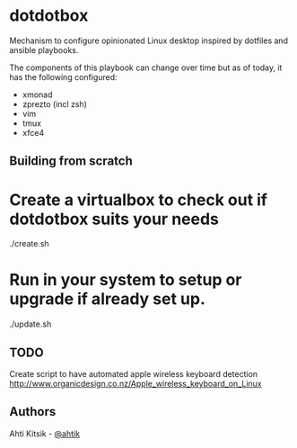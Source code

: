 dotdotbox
=========

Mechanism to configure opinionated Linux desktop inspired by dotfiles and ansible playbooks.

The components of this playbook can change over time but as of today, it has the following configured:

 * xmonad
 * zprezto (incl zsh)
 * vim
 * tmux
 * xfce4


Building from scratch
---------------------
# Create a virtualbox to check out if dotdotbox suits your needs
./create.sh

# Run in your system to setup or upgrade if already set up.
./update.sh

TODO
----
Create script to have automated apple wireless keyboard detection
http://www.organicdesign.co.nz/Apple_wireless_keyboard_on_Linux



Authors
--------
Ahti Kitsik - [@ahtik](http://twitter.com/ahtik)
